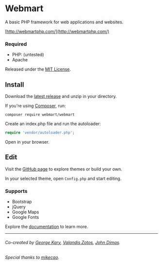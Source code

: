 # Webmart

A basic PHP framework for web applications and websites.

[http://webmartphp.com/](http://webmartphp.com/)

### Required

- PHP: (untested)
- Apache

Released under the [MIT License](https://github.com/Webmart/webmart/blob/master/LICENSE.md).

## Install

Download the [latest release](https://github.com/webmart/webmart/archive/master.zip) and unzip in your directory.

If you're using [Composer](https://packagist.org/packages/webmart/webmart), run:

```
composer require webmart/webmart
```

Create an index.php file and run the autoloader:

```php
require 'vendor/autoloader.php';
```

Open in your browser.

## Edit

Visit the [GitHub page](https://github.com/Webmart/) to explore themes or build your own.

In your selected theme, open `Config.php` and start editing.

### Supports

- Bootstrap
- jQuery
- Google Maps
- Google Fonts

Explore the [documentation](http://webmartphp.com/) to learn more.

---

###### Co-created by [George Kary](http://georgekary.com/), [Valandis Zotos](https://github.com/BalzoT), [John Dimas](https://github.com/jdimas87).
###### Special thanks to [mikecao](https://github.com/mikecao/flight).
